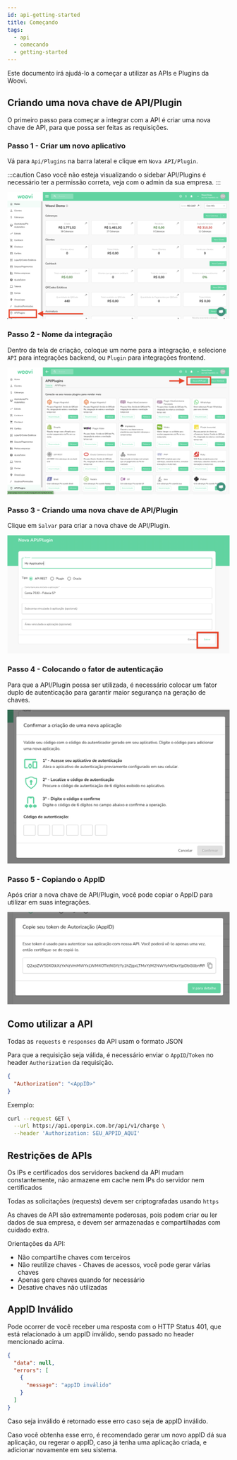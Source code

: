 ```yaml
---
id: api-getting-started
title: Começando
tags:
  - api
  - comecando
  - getting-started
---
```


Este documento irá ajudá-lo a começar a utilizar as APIs e Plugins da Woovi.
## Criando uma nova chave de API/Plugin

O primeiro passo para começar a integrar com a API é criar uma nova chave de API, para que possa ser feitas as requisições.

### Passo 1 - Criar um novo aplicativo

Vá para `Api/Plugins` na barra lateral e clique em `Nova API/Plugin`.

:::caution
Caso você não esteja visualizando o sidebar API/Plugins é necessário ter a permissão correta, veja com o admin da sua empresa.
:::

![appid-1](./__assets__/api-plugins.png)

### Passo 2 - Nome da integração

Dentro da tela de criação, coloque um nome para a integração, e selecione `API` para integrações backend, ou `Plugin` para integrações frontend.

![appid-2](./__assets__/new-api-plugin.png)

### Passo 3 - Criando uma nova chave de API/Plugin

Clique em `Salvar` para criar a nova chave de API/Plugin.

![appid-3](./__assets__/save-new-api.png)

### Passo 4 - Colocando o fator de autenticação

Para que a API/Plugin possa ser utilizada, é necessário colocar um fator duplo de autenticação para garantir maior segurança na geração de chaves.

![appid-4](./__assets__/token-new-api.png)

### Passo 5 - Copiando o AppID

Após criar a nova chave de API/Plugin, você pode copiar o AppID para utilizar em suas integrações.

![appid-5](./__assets__/copy-appid-new-api.png)

## Como utilizar a API

Todas as `requests` e `responses` da API usam o formato JSON

Para que a requisição seja válida, é necessário enviar o `AppID`/`Token` no header `Authorization` da requisição.

```json
{
  "Authorization": "<AppID>"
}
```

Exemplo:

```bash
curl --request GET \
  --url https://api.openpix.com.br/api/v1/charge \
  --header 'Authorization: SEU_APPID_AQUI'
```

## Restrições de APIs

Os IPs e certificados dos servidores backend da API mudam constantemente, não armazene em cache nem IPs do servidor nem certificados

Todas as solicitações (requests) devem ser criptografadas usando `https`

As chaves de API são extremamente poderosas, pois podem criar ou ler dados de sua empresa, e devem ser armazenadas e compartilhadas com cuidado extra.

Orientações da API:

- Não compartilhe chaves com terceiros
- Não reutilize chaves - Chaves de acessos, você pode gerar várias chaves
- Apenas gere chaves quando for necessário
- Desative chaves não utilizadas

## AppID Inválido

Pode ocorrer de você receber uma resposta com o HTTP Status 401, que está relacionado à um appID inválido, sendo passado no header mencionado acima.

```json
{
  "data": null,
  "errors": [
    {
      "message": "appID inválido"
    }
  ]
}
```

Caso seja inválido é retornado esse erro caso seja de appID inválido.

Caso você obtenha esse erro, é recomendado gerar um novo appID dá sua aplicação, ou regerar o appID, caso já tenha uma aplicação criada, e adicionar novamente em seu sistema.
